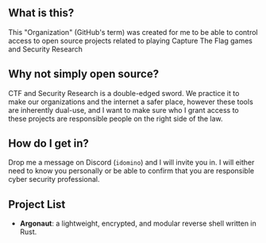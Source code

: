 ## What is this?

This "Organization" (GitHub's term) was created for me to be able to control access to open source projects related to playing Capture The Flag games and Security Research

## Why not simply open source?

CTF and Security Research is a double-edged sword. We practice it to make our organizations and the internet a safer place, however these tools are inherently dual-use, and I want to make sure who I grant access to these projects are responsible people on the right side of the law.

## How do I get in?

Drop me a message on Discord (`idomino`) and I will invite you in. I will either need to know you personally or be able to confirm that you are responsible cyber security professional.

## Project List

- **Argonaut**: a lightweight, encrypted, and modular reverse shell written in Rust.
